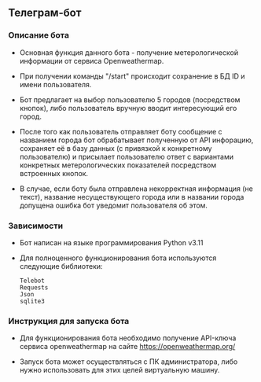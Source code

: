 ## Телеграм-бот 
### Описание бота
- Основная функция данного бота - получение метерологической информации от сервиса Openweathermap.


- При получении команды "/start" происходит сохранение в БД ID и имени пользователя.


- Бот предлагает на выбор пользователю 5 городов (посредством кнопок), либо пользователь вручную вводит интересующий его город.


- После того как пользователь отправляет боту сообщение с названием города бот обрабатывает полученную от API инфорацию, сохраняет её в базу данных (с привязкой к конкретному пользователю) и присылает пользователю ответ с вариантами конкретных метерологических показателей посредством встроенных кнопок.


- В случае, если боту была отправлена некорректная информация (не текст), название несуществующего города или в названии города допущена ошибка бот уведомит пользователя об этом. 




### Зависимости
- Бот написан на языке программирования Python v3.11


- Для полноценного функционирования бота используются следующие библиотеки:
    ```
  Telebot
  Requests
  Json
  sqlite3
    ```
  
### Инструкция для запуска бота

- Для функционирования бота необходимо получение API-ключа сервиса openweathermap на сайте https://openweathermap.org/


- Запуск бота может осуществляться с ПК администратора, либо нужно использовать для этих целей виртуальную машину.